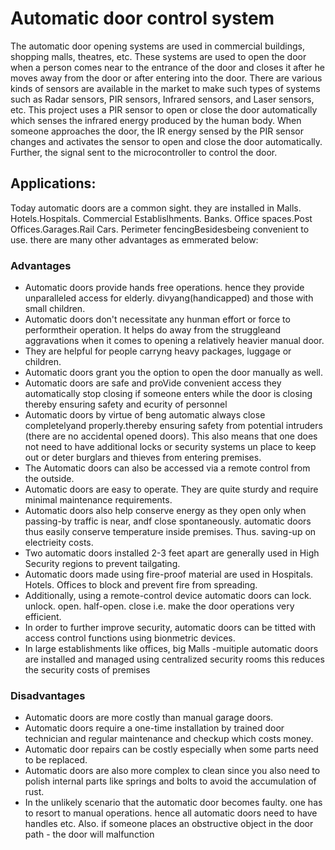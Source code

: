 # Automatic door control system
The automatic door opening systems are used in commercial buildings, shopping malls, theatres, etc. These systems are used to open the door when a person comes near to the entrance of the door and closes it after he moves away from the door or after entering into the door. There are various kinds of sensors are available in the market to make such types of systems such as Radar sensors, PIR sensors, Infrared sensors, and Laser sensors, etc. This project uses a PIR sensor to open or close the door automatically which senses the infrared energy produced by the human body. When someone approaches the door, the IR energy sensed by the PIR sensor changes and activates the sensor to open and close the door automatically. Further, the signal sent to the microcontroller to control the door.
## Applications: 
Today automatic doors are a common sight. they are installed in Malls. Hotels.Hospitals. Commercial Establislhments. Banks. Office spaces.Post Offices.Garages.Rail Cars. Perimeter fencingBesidesbeing convenient to use. there are many other advantages as emmerated below:
### Advantages 
- Automatic doors provide hands free operations. hence they provide unparalleled access for elderly. divyang(handicapped) and those with small children.
- Automatic doors don't necessitate any hunman effort or force to performtheir operation. It helps do away from the struggleand aggravations when it comes to opening a relatively heavier manual door.
- They are helpful for people carryng heavy packages, luggage or children.
- Automatic doors grant you the option to open the door manually as well. 
- Automatic doors are safe and proVide convenient access they automatically stop closing if someone enters while the door is closing thereby ensuring safety and ecurity of personnel 
- Automatic doors by virtue of beng automatic always close completelyand properly.thereby ensuring safety from potential intruders (there are no accidental opened doors). This also means that one does not need to have additional locks or security systems un place to keep out or deter burglars and thieves from entering premises.
- The Automatic doors can also be accessed via a remote control from the outside.
- Automatic doors are easy to operate. They are quite sturdy and require minimal maintenance requirements. 
- Automatic doors also help conserve energy as they open only when passing-by traffic is near, andf close spontaneously. automatic doors thus easily conserve temperature inside premises. Thus. saving-up on electrieity costs.
- Two automatic doors installed 2-3 feet apart are generally used in High Security regions to prevent tailgating.
- Automatic doors made using fire-proof material are used in Hospitals. Hotels. Offices to block and prevent fire from spreading. 
- Additionally, using a remote-control device automatic doors can lock. unlock. open. half-open. close i.e. make the door operations very efficient.
- In order to further improve security, automatic doors can be titted with access control functions using bionmetric devices. 
- In large establishments like offices, big Malls -muitiple automatic doors are installed and managed using centralized security rooms this reduces the security costs of premises 
### Disadvantages 
- Automatic doors are more costly than manual garage doors. 
- Automatic doors require a one-time installation by trained door technician and regular maintenance and checkup which costs money.
- Automatic door repairs can be costly especially when some parts need to be replaced.
- Automatic doors are also more complex to clean since you also need to polish internal parts like springs and bolts to avoid the accumulation of rust. 
- In the unlikely scenario that the automatic door becomes faulty. one has to resort to manual operations. hence all automatic doors need to have handles etc. Also. if someone places an obstructive object in the door path - the door will malfunction
